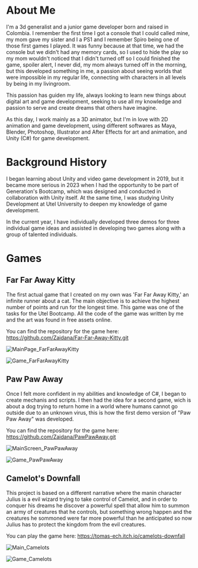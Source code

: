 # About Me 

I'm a 3d generalist and a junior game developer born and raised in Colombia. I remember the first time I got a console that I could called mine, my mom gave my sister 
and I a PS1 and I remember Spiro being one of those first games I played. 
It was funny because at that time, we had the console but we didn't had any memory cards, so I used to hide the play so my mom wouldn't noticed that I didn't 
turned off so I could finished the game, spoiler alert, I never did, my mom always turned off in the morning, but this developed something in me, a passion about 
seeing worlds that were impossible in my regular life, connecting with characters in all levels by being in my livingroom. 

This passion has guiden my life, always looking to learn new things about digital art and game development, seeking to use all my knowledge and passion to serve and 
create dreams that others have imagine. 

As this day, I work mainly as a 3D animator, but I'm in love with 2D animation and game development, using different softwares as Maya, Blender, Photoshop, Illustrator and After Effects
for art and animation, and Unity (C#) for game development. 

# Background History

I began learning about Unity and video game development in 2019, but it became more serious in 2023 when I had the opportunity 
to be part of Generation's Bootcamp, which was designed and conducted in collaboration with Unity itself. At the same time, I 
was studying Unity Development at Utel University to deepen my knowledge of game development.

In the current year, I have individually developed three demos for three individual game ideas and assisted in developing two games 
along with a group of talented individuals.

# Games

## Far Far Away Kitty

The first actual game that I created on my own was 'Far Far Away Kitty,' an infinite runner about a cat. The main objective is to 
achieve the highest number of points and run for the longest time. This game was one of the tasks for the Utel Bootcamp. All the code of the 
game was written by me and the art was found in free assets online. 

You can find the repository for the game here: https://github.com/Zaidana/Far-Far-Away-Kitty.git 


![MainPage_FarFarAwayKitty](https://github.com/Zaidana/Portafolio/assets/40346490/4a82054e-a0ba-461f-9216-549a6ecc093c)

![Game_FarFarAwayKitty](https://github.com/Zaidana/Portafolio/assets/40346490/dd59e710-ee6a-4ba1-89e1-57556239e09f)


## Paw Paw Away

Once I felt more confident in my abilities and knowledge of C#, I began to create mechanis and scripts. I then had the idea for a second
game, wich is about a dog trying to return home in a world where humans cannot go outside due to an unknown virus, this is how the first
demo version of "Paw Paw Away" was developed. 

You can find the repository for the game here: https://github.com/Zaidana/PawPawAway.git 


![MainScreen_PawPawAway](https://github.com/Zaidana/Portafolio/assets/40346490/695e13fa-dae4-4ac1-a8f1-22b7aee3402a)

![Game_PawPawAway](https://github.com/Zaidana/Portafolio/assets/40346490/d5326ac5-a4de-4f01-8381-472e2de0487a)


## Camelot's Downfall

This project is based on a different narrative where the manin character Julius is a evil wizard trying to take control of Camelot, and in order to 
conquer his dreams he discover a powerful spell that allow him to summon an army of creatures that he controls, but something wrong happen and 
the creatures he sommoned were far more powerful than he anticipated so now Julius has to protect the kingdom from the evil creatures. 

You can play the game here: https://tomas-ech.itch.io/camelots-downfall 

![Main_Camelots](https://github.com/Zaidana/Portafolio/assets/40346490/f00b9ff7-b2b5-45fe-b47f-a5711c84117e)

![Game_Camelots](https://github.com/Zaidana/Portafolio/assets/40346490/54c93239-40e4-4e04-be17-379a25813606)
